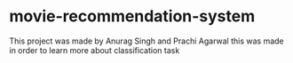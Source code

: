 # movie-recommendation-system

This project was made by Anurag Singh and Prachi Agarwal this was made in order to learn more about classification task 

